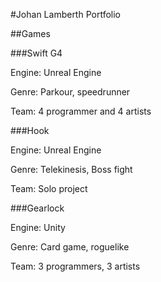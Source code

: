 #Johan Lamberth Portfolio

##Games

###Swift G4

Engine: Unreal Engine

Genre: Parkour, speedrunner

Team: 4 programmer and 4 artists


###Hook

Engine: Unreal Engine

Genre: Telekinesis, Boss fight

Team: Solo project


###Gearlock

Engine: Unity

Genre: Card game, roguelike

Team: 3 programmers, 3 artists

